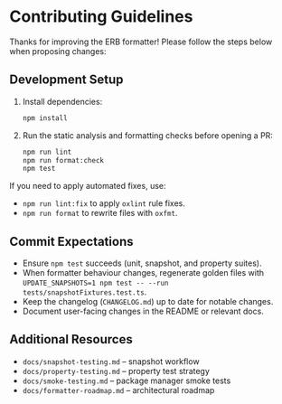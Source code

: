 # Contributing Guidelines

Thanks for improving the ERB formatter! Please follow the steps below when
proposing changes:

## Development Setup

1. Install dependencies:
   ```sh
   npm install
   ```
2. Run the static analysis and formatting checks before opening a PR:
   ```sh
   npm run lint
   npm run format:check
   npm test
   ```

If you need to apply automated fixes, use:

- `npm run lint:fix` to apply `oxlint` rule fixes.
- `npm run format` to rewrite files with `oxfmt`.

## Commit Expectations

- Ensure `npm test` succeeds (unit, snapshot, and property suites).
- When formatter behaviour changes, regenerate golden files with
  `UPDATE_SNAPSHOTS=1 npm test -- --run tests/snapshotFixtures.test.ts`.
- Keep the changelog (`CHANGELOG.md`) up to date for notable changes.
- Document user-facing changes in the README or relevant docs.

## Additional Resources

- `docs/snapshot-testing.md` – snapshot workflow
- `docs/property-testing.md` – property test strategy
- `docs/smoke-testing.md` – package manager smoke tests
- `docs/formatter-roadmap.md` – architectural roadmap
